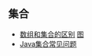 ## 集合
- [数组和集合的区别](https://blog.csdn.net/wdsdads/article/details/80789096)  [图](./image/数组和集合的区别.png)
- [Java集合常见问题](https://blog.csdn.net/qq_34337272/article/details/79446989)

